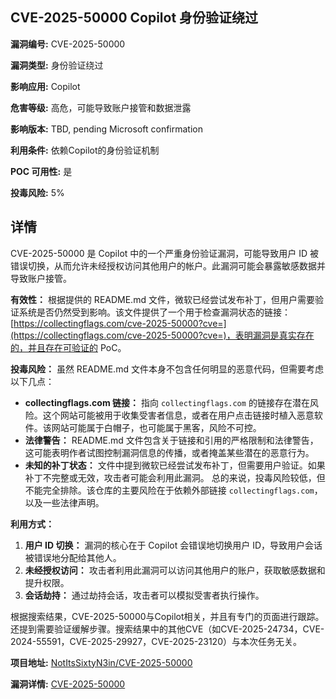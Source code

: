 ## CVE-2025-50000 Copilot 身份验证绕过

**漏洞编号:** CVE-2025-50000

**漏洞类型:** 身份验证绕过

**影响应用:** Copilot

**危害等级:** 高危，可能导致账户接管和数据泄露

**影响版本:** TBD, pending Microsoft confirmation

**利用条件:** 依赖Copilot的身份验证机制

**POC 可用性:** 是

**投毒风险:** 5%

## 详情

CVE-2025-50000 是 Copilot 中的一个严重身份验证漏洞，可能导致用户 ID 被错误切换，从而允许未经授权访问其他用户的帐户。此漏洞可能会暴露敏感数据并导致账户接管。

**有效性：**
根据提供的 README.md 文件，微软已经尝试发布补丁，但用户需要验证系统是否仍然受到影响。该文件提供了一个用于检查漏洞状态的链接：[https://collectingflags.com/cve-2025-50000?cve=](https://collectingflags.com/cve-2025-50000?cve=)，表明漏洞是真实存在的，并且存在可验证的 PoC。

**投毒风险：**
虽然 README.md 文件本身不包含任何明显的恶意代码，但需要考虑以下几点：

*   **collectingflags.com 链接：** 指向 `collectingflags.com` 的链接存在潜在风险。这个网站可能被用于收集受害者信息，或者在用户点击链接时植入恶意软件。该网站可能属于白帽子，也可能属于黑客，风险不可控。
*   **法律警告：** README.md 文件包含关于链接和引用的严格限制和法律警告，这可能表明作者试图控制漏洞信息的传播，或者掩盖某些潜在的恶意行为。
*   **未知的补丁状态：** 文件中提到微软已经尝试发布补丁，但需要用户验证。如果补丁不完整或无效，攻击者可能会利用此漏洞。
总的来说，投毒风险较低，但不能完全排除。该仓库的主要风险在于依赖外部链接 `collectingflags.com`， 以及一些法律声明。 

**利用方式：**

1.  **用户 ID 切换：** 漏洞的核心在于 Copilot 会错误地切换用户 ID，导致用户会话被错误地分配给其他人。
2.  **未经授权访问：** 攻击者利用此漏洞可以访问其他用户的账户，获取敏感数据和提升权限。
3.  **会话劫持：** 通过劫持会话，攻击者可以模拟受害者执行操作。

根据搜索结果，CVE-2025-50000与Copilot相关，并且有专门的页面进行跟踪。还提到需要验证缓解步骤。搜索结果中的其他CVE（如CVE-2025-24734，CVE-2024-55591，CVE-2025-29927，CVE-2025-23120）与本次任务无关。

**项目地址:** [NotItsSixtyN3in/CVE-2025-50000](https://github.com/NotItsSixtyN3in/CVE-2025-50000)

**漏洞详情:** [CVE-2025-50000](https://nvd.nist.gov/vuln/detail/CVE-2025-50000)